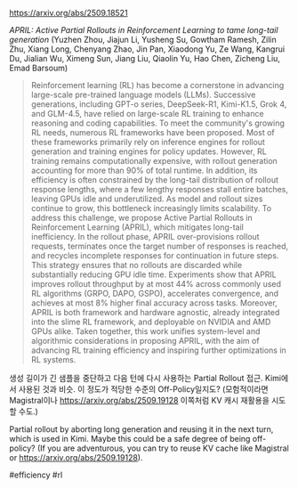 https://arxiv.org/abs/2509.18521

*APRIL: Active Partial Rollouts in Reinforcement Learning to tame long-tail generation* (Yuzhen Zhou, Jiajun Li, Yusheng Su, Gowtham Ramesh, Zilin Zhu, Xiang Long, Chenyang Zhao, Jin Pan, Xiaodong Yu, Ze Wang, Kangrui Du, Jialian Wu, Ximeng Sun, Jiang Liu, Qiaolin Yu, Hao Chen, Zicheng Liu, Emad Barsoum)

> Reinforcement learning (RL) has become a cornerstone in advancing large-scale pre-trained language models (LLMs). Successive generations, including GPT-o series, DeepSeek-R1, Kimi-K1.5, Grok 4, and GLM-4.5, have relied on large-scale RL training to enhance reasoning and coding capabilities. To meet the community's growing RL needs, numerous RL frameworks have been proposed. Most of these frameworks primarily rely on inference engines for rollout generation and training engines for policy updates. However, RL training remains computationally expensive, with rollout generation accounting for more than 90% of total runtime. In addition, its efficiency is often constrained by the long-tail distribution of rollout response lengths, where a few lengthy responses stall entire batches, leaving GPUs idle and underutilized. As model and rollout sizes continue to grow, this bottleneck increasingly limits scalability. To address this challenge, we propose Active Partial Rollouts in Reinforcement Learning (APRIL), which mitigates long-tail inefficiency. In the rollout phase, APRIL over-provisions rollout requests, terminates once the target number of responses is reached, and recycles incomplete responses for continuation in future steps. This strategy ensures that no rollouts are discarded while substantially reducing GPU idle time. Experiments show that APRIL improves rollout throughput by at most 44% across commonly used RL algorithms (GRPO, DAPO, GSPO), accelerates convergence, and achieves at most 8% higher final accuracy across tasks. Moreover, APRIL is both framework and hardware agnostic, already integrated into the slime RL framework, and deployable on NVIDIA and AMD GPUs alike. Taken together, this work unifies system-level and algorithmic considerations in proposing APRIL, with the aim of advancing RL training efficiency and inspiring further optimizations in RL systems.

생성 길이가 긴 샘플을 중단하고 다음 턴에 다시 사용하는 Partial Rollout 접근. Kimi에서 사용된 것과 비슷. 이 정도가 적당한 수준의 Off-Policy일지도? (모험적이라면 Magistral이나 https://arxiv.org/abs/2509.19128 이쪽처럼 KV 캐시 재활용을 시도할 수도.)

Partial rollout by aborting long generation and reusing it in the next turn, which is used in Kimi. Maybe this could be a safe degree of being off-policy? (If you are adventurous, you can try to reuse KV cache like Magistral or https://arxiv.org/abs/2509.19128).

#efficiency #rl 
